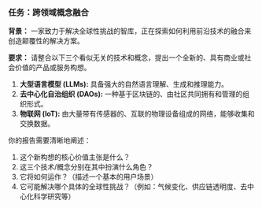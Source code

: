 ### 任务：跨领域概念融合

**背景：**
一家致力于解决全球性挑战的智库，正在探索如何利用前沿技术的融合来创造颠覆性的解决方案。

**要求：**
请整合以下三个看似无关的技术和概念，提出一个全新的、具有商业或社会价值的产品或服务构想。

1.  **大型语言模型 (LLMs):** 具备强大的自然语言理解、生成和推理能力。
2.  **去中心化自治组织 (DAOs):** 一种基于区块链的、由社区共同拥有和管理的组织形式。
3.  **物联网 (IoT):** 由大量带有传感器的、互联的物理设备组成的网络，能够收集和交换数据。

你的报告需要清晰地阐述：
1.  这个新构想的核心价值主张是什么？
2.  这三个技术/概念分别在其中扮演什么角色？
3.  它将如何运作？（描述一个基本的用户场景）
4.  它可能解决哪个具体的全球性挑战？（例如：气候变化、供应链透明度、去中心化科学研究等）
